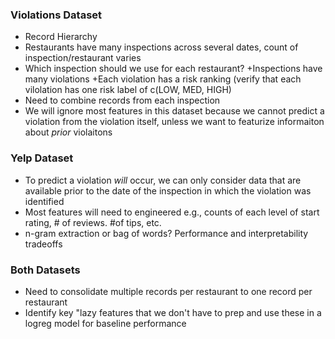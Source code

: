### Violations Dataset
  * Record Hierarchy
   * Restaurants have many inspections across several dates, count of inspection/restaurant varies
   * Which inspection should we use for each restaurant? 
    +Inspections have many violations
    +Each violation has a risk ranking (verify that each vilolation has one risk label of c(LOW, MED, HIGH)
  * Need to combine records from each inspection
  * We will ignore most features in this dataset because we cannot predict a violation from the violation itself, unless we want to featurize informaiton about *prior* violaitons

### Yelp Dataset
  * To predict a violation *will* occur, we can only consider data that are available prior to the date of the inspection in which the violation was identified 
  * Most features will need to engineered e.g., counts of each level of start rating, # of reviews. #of tips, etc.
  * n-gram extraction or bag of words? Performance and interpretability tradeoffs
  
### Both Datasets
  * Need to consolidate multiple records per restaurant to one record per restaurant
  * Identify key "lazy features that we don't have to prep and use these in a logreg model for baseline performance
